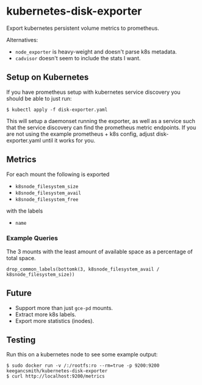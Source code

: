 # kubernetes-disk-exporter

Export kubernetes persistent volume metrics to prometheus.

Alternatives:
* `node_exporter` is heavy-weight and doesn't parse k8s metadata.
* `cadvisor` doesn't seem to include the stats I want.

## Setup on Kubernetes

If you have prometheus setup with kubernetes service discovery you should be
able to just run:

```
$ kubectl apply -f disk-exporter.yaml
```

This will setup a daemonset running the exporter, as well as a service such
that the service discovery can find the prometheus metric endpoints. If you
are not using the example prometheus + k8s config, adjust disk-exporter.yaml
until it works for you.

## Metrics

For each mount the following is exported

* `k8snode_filesystem_size`
* `k8snode_filesystem_avail`
* `k8snode_filesystem_free`

with the labels

* `name`

### Example Queries

The 3 mounts with the least amount of available space as a percentage of total
space.

```
drop_common_labels(bottomk(3, k8snode_filesystem_avail / k8snode_filesystem_size))
```

## Future

* Support more than just `gce-pd` mounts.
* Extract more k8s labels.
* Export more statistics (inodes).

## Testing

Run this on a kubernetes node to see some example output:

```
$ sudo docker run -v /:/rootfs:ro --rm=true -p 9200:9200 keegancsmith/kubernetes-disk-exporter
$ curl http://localhost:9200/metrics
```
